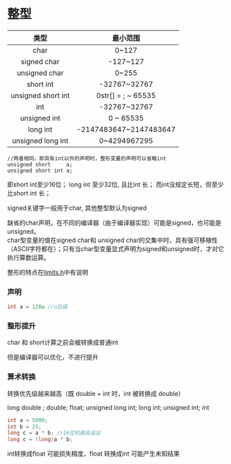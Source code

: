 # 整型

| 类型 | 最小范围 |
| :---: | :---: |
| char | 0~127 |
| signed char | -127~127 |
| unsigned char | 0~255 |
| short int | -32767~32767 |
| unsigned short int | 0str\[\] = ; ~ 65535 |
| int | -32767~32767 |
| unsigned int | 0 ~ 65535 |
| long int | -2147483647~2147483647 |
| unsigned long int | 0~4294967295 |

```text
//两者相同，即具有int以外的声明时，整形变量的声明可以省略int  
unsigned short     a;
unsigned short int a;
```

即short int至少16位； long int 至少32位, 且比int 长； 而int没规定长短，但至少比short int 长；

signed关键字一般用于char, 其他整型默认为signed

缺省的char声明，在不同的编译器（由于编译器实现）可能是signed，也可能是unsigned。  
char型变量的值在signed char和 unsigned char的交集中时，具有强可移植性（ASCII字符都在）；只有当char型变量显式声明为signed和unsigned时，才对它执行算数运算。

整形的特点在[limits.h](../api.md#limits-h)中有说明

### 声明

```c
int a = 128u //u后缀
```

### 整形提升

char 和 short计算之前会被转换成普通int  

但是编译器可以优化，不进行提升

### 算术转换

转换优先级越来越高（既 double + int 时，int 被转换成 double）

long double ; double; float; unsigned long int; long int; unsigned int; int

```c
int a = 5000;
int b = 25;
long c = a * b; //16位机器会溢出
long c = (long)a * b;
```

int转换成float 可能损失精度，float 转换成int 可能产生未知结果  

